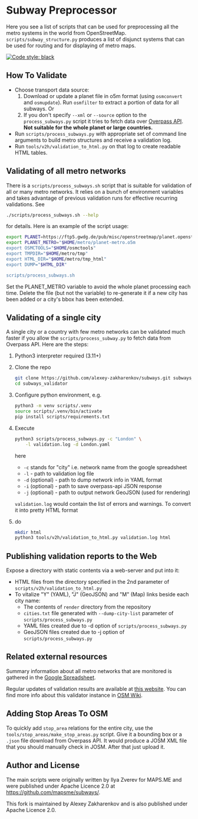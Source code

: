 # Subway Preprocessor

Here you see a list of scripts that can be used for preprocessing all the metro
systems in the world from OpenStreetMap. `scripts/subway_structure.py` produces
a list of disjunct systems that can be used for routing and for displaying
of metro maps.

[![Code style: black](https://img.shields.io/badge/code%20style-black-000000.svg)](https://github.com/psf/black)


## How To Validate

* Choose transport data source:
  1. Download or update a planet file in o5m format (using `osmconvert` and `osmupdate`).
     Run `osmfilter` to extract a portion of data for all subways. Or
  2. If you don't specify `--xml` or `--source` option to the `process_subways.py` script
     it tries to fetch data over [Overpass API](https://wiki.openstreetmap.org/wiki/Overpass_API).
     **Not suitable for the whole planet or large countries.**
* Run `scripts/process_subways.py` with appropriate set of command line arguments
  to build metro structures and receive a validation log.
* Run `tools/v2h/validation_to_html.py` on that log to create readable HTML tables.


## Validating of all metro networks

There is a `scripts/process_subways.sh` script that is suitable
for validation of all or many metro networks. It relies on a bunch of
environment variables and takes advantage of previous validation runs
for effective recurring validations. See
```bash
./scripts/process_subways.sh --help
```
for details. Here is an example of the script usage:

```bash
export PLANET=https://ftp5.gwdg.de/pub/misc/openstreetmap/planet.openstreetmap.org/pbf/planet-latest.osm.pbf
export PLANET_METRO="$HOME/metro/planet-metro.o5m
export OSMCTOOLS="$HOME/osmctools"
export TMPDIR="$HOME/metro/tmp"
export HTML_DIR="$HOME/metro/tmp_html"
export DUMP="$HTML_DIR"

scripts/process_subways.sh
```

Set the PLANET_METRO variable to avoid the whole planet processing each time.
Delete the file (but not the variable) to re-generate it if a new city has been added or
a city's bbox has been extended.


## Validating of a single city

A single city or a country with few metro networks can be validated much faster
if you allow the `scripts/process_subway.py` to fetch data from Overpass API. Here are the steps:

1. Python3 interpreter required (3.11+)
2. Clone the repo
    ```bash
    git clone https://github.com/alexey-zakharenkov/subways.git subways_validator
    cd subways_validator
   ```
3. Configure python environment, e.g.
   ```bash
   python3 -m venv scripts/.venv
   source scripts/.venv/bin/activate
   pip install scripts/requirements.txt
   ```
4. Execute
    ```bash
    python3 scripts/process_subways.py -c "London" \
        -l validation.log -d London.yaml
    ```
    here
    - `-c` stands for "city" i.e. network name from the google spreadsheet
    - `-l`  - path to validation log file
    - `-d` (optional) - path to dump network info in YAML format
    - `-i` (optional) - path to save overpass-api JSON response
    - `-j` (optional) - path to output network GeoJSON (used for rendering)

    `validation.log` would contain the list of errors and warnings.
    To convert it into pretty HTML format
5. do
    ```bash
    mkdir html
    python3 tools/v2h/validation_to_html.py validation.log html
    ```

## Publishing validation reports to the Web

Expose a directory with static contents via a web-server and put into it:
- HTML files from the directory specified in the 2nd parameter of `scripts/v2h/validation_to_html.py`
- To vitalize "Y" (YAML), "J" (GeoJSON) and "M" (Map) links beside each city name:
   - The contents of `render` directory from the repository
   - `cities.txt` file generated with `--dump-city-list` parameter of `scripts/process_subways.py`
   - YAML files created due to -d option of `scripts/process_subways.py`
   - GeoJSON files created due to -j option of `scripts/process_subways.py` 


## Related external resources

Summary information about all metro networks that are monitored is gathered in the
[Google Spreadsheet](https://docs.google.com/spreadsheets/d/1SEW1-NiNOnA2qDwievcxYV1FOaQl1mb1fdeyqAxHu3k).

Regular updates of validation results are available at
[this website](https://maps.vk.com/osm/tools/subways/latest/).
You can find more info about this validator instance in
[OSM Wiki](https://wiki.openstreetmap.org/wiki/Quality_assurance#subway-preprocessor).


## Adding Stop Areas To OSM

To quickly add `stop_area` relations for the entire city, use the `tools/stop_areas/make_stop_areas.py` script.
Give it a bounding box or a `.json` file download from Overpass API.
It would produce a JOSM XML file that you should manually check in JOSM. After that
just upload it.

## Author and License

The main scripts were originally written by Ilya Zverev for MAPS.ME
and were published under Apache Licence 2.0 at https://github.com/mapsme/subways/.

This fork is maintained by Alexey Zakharenkov and is also published under Apache Licence 2.0.
